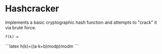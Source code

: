 # Hashcracker

Implements a basic cryptographic hash function and attempts to "crack" it via brute force.
```latex
f(k) =  

```
´´´latex
  h(k)=((a⋅k+b)modp)modm
´´´
